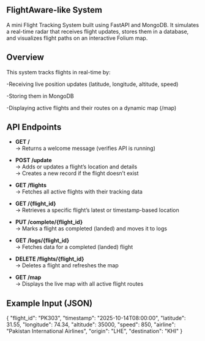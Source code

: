 ## FlightAware-like System

A mini Flight Tracking System built using FastAPI and MongoDB.
It simulates a real-time radar that receives flight updates, stores them in a database, and visualizes flight paths on an interactive Folium map.

## Overview

This system tracks flights in real-time by:

-Receiving live position updates (latitude, longitude, altitude, speed)

-Storing them in MongoDB

-Displaying active flights and their routes on a dynamic map (/map)

##  API Endpoints

- **GET /**  
  → Returns a welcome message (verifies API is running)

- **POST /update**  
  → Adds or updates a flight’s location and details  
  → Creates a new record if the flight doesn’t exist

- **GET /flights**  
  → Fetches all active flights with their tracking data

- **GET /{flight_id}**  
  → Retrieves a specific flight’s latest or timestamp-based location

- **PUT /complete/{flight_id}**  
  → Marks a flight as completed (landed) and moves it to logs

- **GET /logs/{flight_id}**  
  → Fetches data for a completed (landed) flight

- **DELETE /flights/{flight_id}**  
  → Deletes a flight and refreshes the map

- **GET /map**  
  → Displays the live map with all active flight routes

## Example Input (JSON)
{
  "flight_id": "PK303",
  "timestamp": "2025-10-14T08:00:00",
  "latitude": 31.55,
  "longitude": 74.34,
  "altitude": 35000,
  "speed": 850,
  "airline": "Pakistan International Airlines",
  "origin": "LHE",
  "destination": "KHI"
}

